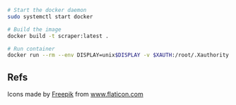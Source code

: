 ```bash
# Start the docker daemon
sudo systemctl start docker

# Build the image
docker build -t scraper:latest .

# Run container
docker run --rm --env DISPLAY=unix$DISPLAY -v $XAUTH:/root/.Xauthority -v /tmp/.X11-unix:/tmp/.X11-unix -v `pwd`:/app -it scraper:latest bash
```

## Refs

Icons made by <a href="http://www.freepik.com/" title="Freepik">Freepik</a> from <a href="https://www.flaticon.com/" title="Flaticon"> www.flaticon.com</a>
